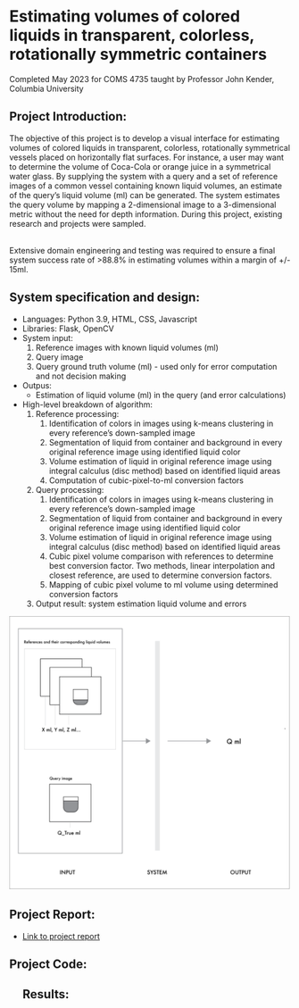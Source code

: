 <!-- # COMS4735_project -->

<h1>Estimating volumes of colored liquids in transparent, colorless, rotationally symmetric containers</h1>

<span>Completed May 2023 for COMS 4735 taught by Professor John Kender, Columbia University</span>

<h2>Project Introduction:</h2>
<span>The objective of this project is to develop a visual interface for estimating volumes of colored liquids in transparent, colorless, rotationally symmetrical vessels placed on horizontally flat surfaces. For instance, a user may want to determine the volume of Coca-Cola or orange juice in a symmetrical water glass. By supplying the system with a query and a set of reference images of a common vessel containing known liquid volumes, an estimate of the query’s liquid volume (ml) can be generated. The system estimates the query volume by mapping a 2-dimensional image to a 3-dimensional metric without the need for depth information. During this project, existing research and projects were sampled. </span>
<br></br>

<span>Extensive domain engineering and testing was required to ensure a final system success rate of >88.8% in estimating volumes within a margin of +/- 15ml.</span>

<h2>System specification and design:</h2>
<ul>
    <li>Languages: Python 3.9, HTML, CSS, Javascript</li>
    <li>Libraries: Flask, OpenCV</li>
    <li>System input: 
        <ol>
            <li>Reference images with known liquid volumes (ml)</li>
            <li>Query image</li>
            <li>Query ground truth volume (ml) - used only for error computation and not decision making</li>
        </ol>
    </li>
    <li>Outpus:
        <ul>
            <li>Estimation of liquid volume (ml) in the query (and error calculations)</li>
        </ul>
    </li>
    <li>
        High-level breakdown of algorithm:
        <ol>
        <li>Reference processing:
            <ol>
                <li>Identification of colors in images using k-means clustering in every reference’s down-sampled image</li>
                <li>Segmentation of liquid from container and background in every original reference image using identified liquid color</li>
                <li>Volume estimation of liquid in original reference image using integral calculus (disc method) based on identified liquid areas</li>
                <li>Computation of cubic-pixel-to-ml conversion factors</li>
            </ol>
        </li>
        <li>Query processing:
            <ol>
                <li>Identification of colors in images using k-means clustering in every reference’s down-sampled image</li>
                <li>Segmentation of liquid from container and background in every original reference image using identified liquid color</li>
                <li>Volume estimation of liquid in original reference image using integral calculus (disc method) based on identified liquid areas</li>
                <li>Cubic pixel volume comparison with references to determine best conversion factor. Two methods, linear interpolation and closest reference, are used to determine conversion factors.</li>
                <li>Mapping of cubic pixel volume to ml volume using determined conversion factors</li>
            </ol>
        </li>
        <li>Output result: system estimation liquid volume and errors</li>
    </ol>
    </li>
</ul>
<div><img src="./system_design.png"></div>

<h2>Project Report:</h2>
<ul>
    <li><a href="./kl3285_project_report.pdf">Link to project report</a></li>
</ul>

<h2>Project Code:</h2>
<ul>

<h2>Results:</h2>